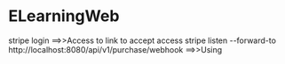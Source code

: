 # ELearningWeb
 
stripe login
==>>Access to link to accept access
stripe listen --forward-to http://localhost:8080/api/v1/purchase/webhook 
==>>Using